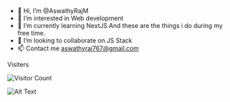 - 👋 Hi, I’m @AswathyRajM
- 👀 I’m interested in Web development
- 🌱 I’m currently learning NextJS And these are the things i do during my free time.
- 💞️ I’m looking to collaborate on JS Stack
- 📫 Contact me aswathyraj767@gmail.com

Visiters  
  
![Visitor Count](https://profile-counter.glitch.me/AswathyRajM/count.svg)

  
   
 ![Alt Text](https://media.giphy.com/media/11BbGyhVmk4iLS/giphy.gif)


<!---
AswathyRajM/AswathyRajM is a ✨ special ✨ repository because its `README.md` (this file) appears on your GitHub profile.
You can click the Preview link to take a look at your changes.
--->

